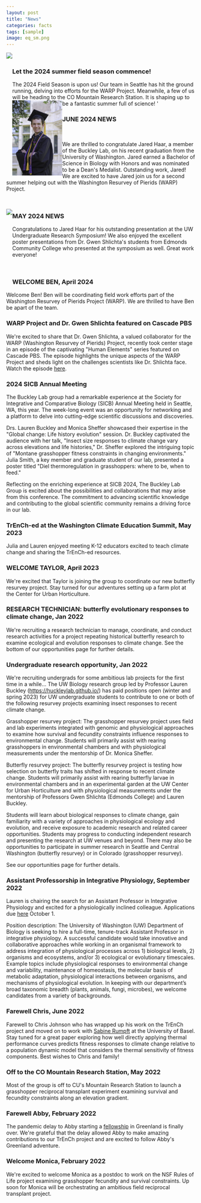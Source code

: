 ```yaml
---
layout: post
title: "News"
categories: facts
tags: [sample]
image: eq_sm.png
---
```

<img align="left" height="200px" src="/assets/img/2024CUHFieldTransplantCrew.png">
<p>&nbsp;</p>

### Let the 2024 summer field season commence!

  The 2024 Field Season is upon us! Our team in Seattle has hit the ground running, delving into efforts for the WARP Project. Meanwhile, a few of us will be heading to the CO Mountain Research Station. It is shaping up to be a fantastic summer full of science!
<img align="left" height="200px" src="/assets/img/2024JaredGraduationphoto.jpg">'

### JUNE 2024 NEWS
<p>&nbsp;</p>
  We are thrilled to congratulate Jared Haar, a member of the Buckley Lab, on his recent graduation from the University of Washington. Jared earned a Bachelor of Science in Biology with Honors and was nominated to be a Dean's Medalist. Outstanding work, Jared! We are excited to have Jared join us for a second summer helping out with the Washington Resurvey of Pierids (WARP) Project.   
<p>&nbsp;</p>
<img align="left" height="200px" src="/assets/img/JaredPoster2024.png"> 

### MAY 2024 NEWS
  Congratulations to Jared Haar for his outstanding presentation at the UW       Undergraduate Research Symposium! We also enjoyed the excellent poster presentations from Dr. Gwen Shlichta's students from Edmonds Community College who presented at the symposium as well. Great work everyone!

<p>&nbsp;</p>

### WELCOME BEN, April 2024

Welcome Ben! Ben will be coordinating field work efforts part of the Washington Resurvey of Pierids Project (WARP). We are thrilled to have Ben be apart of the team.

### WARP Project and Dr. Gwen Shlichta featured on Cascade PBS
We're excited to share that Dr. Gwen Shlichta, a valued collaborator for the WARP (Washington Resurvey of Pierids) Project, recently took center stage in an episode of the captivating "Human Elements" series featured on Cascade PBS. 
The episode highlights the unique aspects of the WARP Project and sheds light on the challenges scientists like Dr. Shlichta face. Watch the episode [here](https://www.kcts9.org/show/human-elements/episode/butterfly-adaptation-vgjzqj).

### 2024 SICB Annual Meeting
The Buckley Lab group had a remarkable experience at the Society for Integrative and Comparative Biology (SICB) Annual Meeting held in Seattle, WA, this year. The week-long event was an opportunity for networking and a platform to delve into cutting-edge scientific discussions and discoveries.

Drs. Lauren Buckley and Monica Sheffer showcased their expertise in the "Global change: Life history evolution" session. Dr. Buckley captivated the audience with her talk, "Insect size responses to climate change vary across elevations and life histories," Dr. Sheffer explored the intriguing topic of "Montane grasshopper fitness constraints in changing environments."
Julia Smith, a key member and graduate student of our lab, presented a poster titled "Diel thermoregulation in grasshoppers: where to be, when to feed."

Reflecting on the enriching experience at SICB 2024, The Buckley Lab Group is excited about the possibilities and collaborations that may arise from this conference. The commitment to advancing scientific knowledge and contributing to the global scientific community remains a driving force in our lab. 
### TrEnCh-ed at the Washington Climate Education Summit, May 2023
Julia and Lauren enjoyed meeting K-12 educators excited to teach climate change and sharing the TrEnCh-ed resources.

### WELCOME TAYLOR, April 2023
We're excited that Taylor is joining the group to coordinate our new butterfly resurvey project. Stay turned for our adventures setting up a farm plot at the Center for Urban Horticulture.

### RESEARCH TECHNICIAN: butterfly evolutionary responses to climate change, Jan 2022
We're recruiting a research technician to manage, coordinate, and conduct research activities for a project repeating historical butterfly research to examine ecological and evolution responses to climate change. See the bottom of our opportunities page for further details.

### Undergraduate research opportunity, Jan 2022
We're recruiting undergrads for some ambitious lab projects for the first time in a while... 
The UW Biology research group led by Professor Lauren Buckley (https://huckleylab.github.io/) has paid positions open (winter and spring 2023) for UW undergraduate students to contribute to one or both of the following resurvey projects examining insect responses to recent climate change.

Grasshopper resurvey project: The grasshopper resurvey project uses field and lab experiments integrated with genomic and physiological approaches to examine how survival and fecundity constraints influence responses to environmental change. Students will primarily assist with rearing grasshoppers in environmental chambers and with physiological measurements under the mentorship of Dr. Monica Sheffer.

Butterfly resurvey project: The butterfly resurvey project is testing how selection on butterfly traits has shifted in response to recent climate change. Students will primarily assist with rearing butterfly larvae in environmental chambers and in an experimental garden at the UW Center for Urban Horticulture and with physiological measurements under the mentorship of Professors Gwen Shlichta (Edmonds College) and Lauren Buckley.

Students will learn about biological responses to climate change, gain familiarity with a variety of approaches in physiological ecology and evolution, and receive exposure to academic research and related career opportunities. Students may progress to conducting independent research and presenting the research at UW venues and beyond. There may also be opportunities to participate in summer research in Seattle and Central Washington (butterfly resurvey) or in Colorado (grasshopper resurvey).

See our opportunities page for further details.

### Assistant Professorship in Integrative Physiology, September 2022
Lauren is chairing the search for an Assistant Professor in Integrative Physiology and excited for a physiologically inclined colleague.  Applications due [here](https://apply.interfolio.com/110616) October 1.

Position description:
The University of Washington (UW) Department of Biology is seeking to hire a full-time, tenure-track Assistant Professor in integrative physiology. A successful candidate would take innovative and collaborative approaches while working in an organismal framework to address integration of physiological processes across 1) biological levels,  2) organisms and ecosystems, and/or 3) ecological or evolutionary timescales. Example topics include physiological responses to environmental change and variability, maintenance of homeostasis, the molecular basis of metabolic adaptation, physiological interactions between organisms, and mechanisms of physiological evolution. In keeping with our department’s broad taxonomic breadth (plants, animals, fungi, microbes), we welcome candidates from a variety of backgrounds.

### Farewell Chris, June 2022
Farewell to Chris Johnson who has wrapped up his work on the TrEnCh project and moved on to work with [Sabine Rumpft](https://duw.unibas.ch/en/eco/) at the University of Basel. Stay tuned for a great paper exploring how well directly applying thermal performance curves predicts fitness responses to climate change relative to a population dynamic model that considers the thermal sensitivity of fitness components. Best wishes to Chris and family!

### Off to the CO Mountain Research Station, May 2022
Most of the group is off to CU's Mountain Research Station to launch a grasshopper reciprocal transplant experiment examining survival and fecundity constraints along an elevation gradient.

### Farewell Abby, February 2022
The pandemic delay to Abby starting a [fellowship](https://www.avmey.com/#wallenberg) in Greenland is finally over. We're grateful that the delay allowed Abby to make amazing contributions to our TrEnCh project and are excited to follow Abby's Greenland adventure.

### Welcome Monica, February 2022
We're excited to welcome Monica as a postdoc to work on the NSF Rules of Life project examining grasshopper fecundity and survival constraints. Up soon for Monica will be orchestrating an ambitious field reciprocal transplant project.



